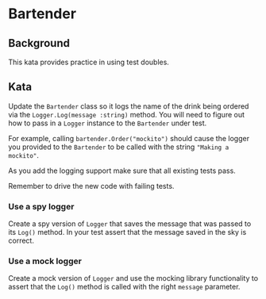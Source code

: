 # Bartender

## Background
This kata provides practice in using test doubles.

## Kata
Update the `Bartender` class so it logs the name of the drink being ordered via the
`Logger.Log(message :string)` method. You will need to figure out how to pass in a `Logger` instance to the `Bartender` under test.

For example, calling `bartender.Order("mockito")` should cause the logger you
provided to the `Bartender` to be called with the string `"Making a mockito"`.

As you add the logging support make sure that all existing tests pass.

Remember to drive the new code with failing tests.

### Use a spy logger
Create a spy version of `Logger` that saves the message that was passed to its `Log()`
method. In your test assert that the message saved in the sky is correct.

### Use a mock logger
Create a mock version of `Logger` and use the mocking library functionality to assert that
the  `Log()` method is called with the right `message` parameter.
